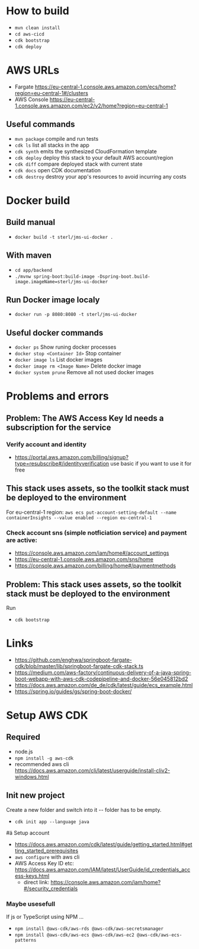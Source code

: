 # How to build

- `mvn clean install`
- `cd aws-cicd`
- `cdk bootstrap`
- `cdk deploy`

# AWS URLs

- Fargate https://eu-central-1.console.aws.amazon.com/ecs/home?region=eu-central-1#/clusters
- AWS Console https://eu-central-1.console.aws.amazon.com/ec2/v2/home?region=eu-central-1


## Useful commands

* `mvn package`     compile and run tests
* `cdk ls`          list all stacks in the app
* `cdk synth`       emits the synthesized CloudFormation template
* `cdk deploy`      deploy this stack to your default AWS account/region
* `cdk diff`        compare deployed stack with current state
* `cdk docs`        open CDK documentation
* `cdk destroy`     destroy your app's resources to avoid incurring any costs

# Docker build

## Build manual

- `docker build -t sterl/jms-ui-docker .`

## With maven

- `cd app/backend`
- `./mvnw spring-boot:build-image -Dspring-boot.build-image.imageName=sterl/jms-ui-docker`

## Run Docker image localy

- `docker run -p 8080:8080 -t sterl/jms-ui-docker`

## Useful docker commands

- `docker ps`                       Show runing docker processes
- `docker stop <Container Id>`      Stop container
- `docker image ls`                 List docker images
- `docker image rm <Image Name>`    Delete docker image
- `docker system prune`             Remove all not used docker images

# Problems and errors

## Problem: The AWS Access Key Id needs a subscription for the service

### Verify account and identity
* https://portal.aws.amazon.com/billing/signup?type=resubscribe#/identityverification
use basic if you want to use it for free

## This stack uses assets, so the toolkit stack must be deployed to the environment

For eu-central-1 region:
`aws ecs put-account-setting-default --name containerInsights --value enabled --region eu-central-1`


### Check account sns (simple notficiation service) and payment are active:
* https://console.aws.amazon.com/iam/home#/account_settings
* https://eu-central-1.console.aws.amazon.com/sns/home
* https://console.aws.amazon.com/billing/home#/paymentmethods

## Problem: This stack uses assets, so the toolkit stack must be deployed to the environment
Run
- `cdk bootstrap`

# Links
- https://github.com/enghwa/springboot-fargate-cdk/blob/master/lib/springboot-fargate-cdk-stack.ts
- https://medium.com/aws-factory/continuous-delivery-of-a-java-spring-boot-webapp-with-aws-cdk-codepipeline-and-docker-56e045812bd2
- https://docs.aws.amazon.com/de_de/cdk/latest/guide/ecs_example.html
- https://spring.io/guides/gs/spring-boot-docker/


# Setup AWS CDK
## Required

* node.js
* `npm install -g aws-cdk`
* recommended aws cli https://docs.aws.amazon.com/cli/latest/userguide/install-cliv2-windows.html

## Init new project

Create a new folder and switch into it -- folder has to be empty.

* `cdk init app --language java`

#ä Setup account

* https://docs.aws.amazon.com/cdk/latest/guide/getting_started.html#getting_started_prerequisites
* `aws configure`   with aws cli
* AWS Access Key ID etc: https://docs.aws.amazon.com/IAM/latest/UserGuide/id_credentials_access-keys.html
  * direct link: https://console.aws.amazon.com/iam/home?#/security_credentials

### Maybe usesefull 
If js or TypeScript using NPM ...

* `npm install @aws-cdk/aws-rds @aws-cdk/aws-secretsmanager`
* `npm install @aws-cdk/aws-ecs @aws-cdk/aws-ec2 @aws-cdk/aws-ecs-patterns`